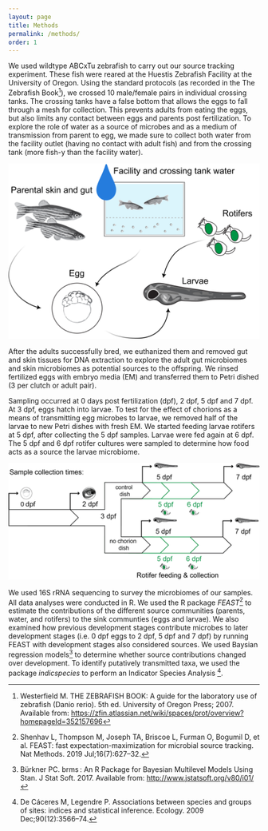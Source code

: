 ```yaml
---
layout: page
title: Methods
permalink: /methods/
order: 1
---
```


We used wildtype ABCxTu zebrafish to carry out our source tracking experiment. These fish were reared at the Huestis Zebrafish Facility at the University of Oregon. Using the standard protocols (as recorded in the The Zebrafish Book[^1]), we crossed 10 male/female pairs in individual crossing tanks. The crossing tanks have a false bottom that allows the eggs to fall through a mesh for collection. This prevents adults from eating the eggs, but also limits any contact between eggs and parents post fertilization. To explore the role of water as a source of microbes and as a medium of transmission from parent to egg, we made sure to collect both water from the facility outlet (having no contact with adult fish) and from the crossing tank (more fish-y than the facility water).

![sources](images/sampling_sources.png)

After the adults successfully bred, we euthanized them and removed gut and skin tissues for DNA extraction to explore the adult gut microbiomes and skin microbiomes as potential sources to the offspring. We rinsed fertilized eggs with embryo media (EM) and transferred them to Petri dished (3 per clutch or adult pair).

Sampling occurred at 0 days post fertilization (dpf), 2 dpf, 5 dpf and 7 dpf. At 3 dpf, eggs hatch into larvae. To test for the effect of chorions as a means of transmitting egg microbes to larvae, we removed half of the larvae to new Petri dishes with fresh EM. We started feeding larvae rotifers at 5 dpf, after collecting the 5 dpf samples. Larvae were fed again at 6 dpf. The 5 dpf and 6 dpf rotifer cultures were sampled to determine how food acts as a source the larvae microbiome.

![sampling](images/sampling_times.png)

We used 16S rRNA sequencing to survey the microbiomes of our samples. All data analyses were conducted in R. We used the R package *FEAST*[^2] to estimate the contributions of the different source communities (parents, water, and rotifers) to the sink communties (eggs and larvae). We also examined how previous development stages contribute microbes to later development stages (i.e. 0 dpf eggs to 2 dpf, 5 dpf and 7 dpf) by running FEAST with development stages also considered sources. We used Baysian regression models[^3] to determine whether source contributions changed over development. To identify putatively transmitted taxa, we used the package *indicspecies* to perform an Indicator Species Analysis [^4].

[^1]: Westerfield M. THE ZEBRAFISH BOOK: A guide for the laboratory use of zebrafish (Danio rerio). 5th ed. University of Oregon Press; 2007. Available from: https://zfin.atlassian.net/wiki/spaces/prot/overview?homepageId=352157696

[^2]: Shenhav L, Thompson M, Joseph TA, Briscoe L, Furman O, Bogumil D, et al. FEAST: fast expectation-maximization for microbial source tracking. Nat Methods. 2019 Jul;16(7):627–32.

[^3]: Bürkner PC. brms : An R Package for Bayesian Multilevel Models Using Stan. J Stat Soft. 2017. Available from: http://www.jstatsoft.org/v80/i01/

[^4]: De Cáceres M, Legendre P. Associations between species and groups of sites: indices and statistical inference. Ecology. 2009 Dec;90(12):3566–74.
